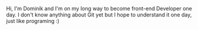 Hi, I'm Dominik and I'm on my long way to become front-end Developer one day. I don't know anything about Git yet but I hope to understand it one day, just like programing :)

<!---
DominikJn/DominikJn is a ✨ special ✨ repository because its `README.md` (this file) appears on your GitHub profile.
You can click the Preview link to take a look at your changes.
--->
